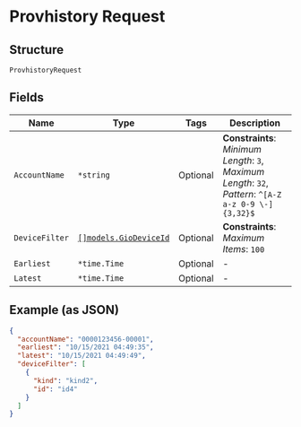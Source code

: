 
# Provhistory Request

## Structure

`ProvhistoryRequest`

## Fields

| Name | Type | Tags | Description |
|  --- | --- | --- | --- |
| `AccountName` | `*string` | Optional | **Constraints**: *Minimum Length*: `3`, *Maximum Length*: `32`, *Pattern*: `^[A-Z a-z 0-9 \-]{3,32}$` |
| `DeviceFilter` | [`[]models.GioDeviceId`](../../doc/models/gio-device-id.md) | Optional | **Constraints**: *Maximum Items*: `100` |
| `Earliest` | `*time.Time` | Optional | - |
| `Latest` | `*time.Time` | Optional | - |

## Example (as JSON)

```json
{
  "accountName": "0000123456-00001",
  "earliest": "10/15/2021 04:49:35",
  "latest": "10/15/2021 04:49:49",
  "deviceFilter": [
    {
      "kind": "kind2",
      "id": "id4"
    }
  ]
}
```

